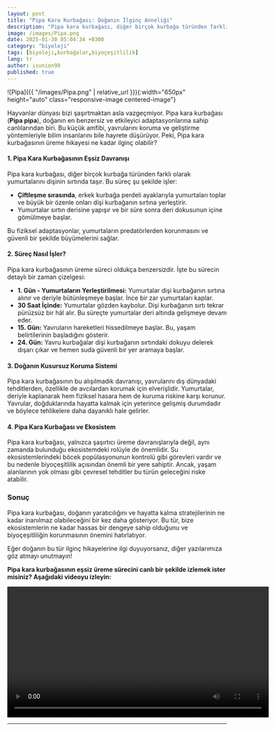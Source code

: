 ```yaml
---
layout: post
title: "Pipa Kara Kurbağası: Doğanın İlginç Anneliği"
description: "Pipa kara kurbağası, diğer birçok kurbağa türünden farklı olarak yumurtalarını dişinin sırtında taşır."
image: /images/Pipa.png
date: 2025-01-30 05:04:34 +0300
category: "biyoloji" 
tags: [biyoloji,kurbağalar,biyoçeşitlilik] 
lang: tr
author: isunion99
published: true
---
```


![Pipa]({{ "/images/Pipa.png" | relative_url }}){:width="650px" height="auto" class="responsive-image centered-image"}

Hayvanlar dünyası bizi şaşırtmaktan asla vazgeçmiyor. Pipa kara kurbağası (**Pipa pipa**), doğanın en benzersiz ve etkileyici adaptasyonlarına sahip canlılarından biri. Bu küçük amfibi, yavrularını koruma ve geliştirme yöntemleriyle bilim insanlarını bile hayrete düşürüyor. Peki, Pipa kara kurbağasının üreme hikayesi ne kadar ilginç olabilir?

 

#### 1. Pipa Kara Kurbağasının Eşsiz Davranışı

Pipa kara kurbağası, diğer birçok kurbağa türünden farklı olarak yumurtalarını dişinin sırtında taşır. Bu süreç şu şekilde işler:

- **Çiftleşme sırasında**, erkek kurbağa perdeli ayaklarıyla yumurtaları toplar ve büyük bir özenle onları dişi kurbağanın sırtına yerleştirir.
- Yumurtalar sırtın derisine yapışır ve bir süre sonra deri dokusunun içine gömülmeye başlar.

Bu fiziksel adaptasyonlar, yumurtaların predatörlerden korunmasını ve güvenli bir şekilde büyümelerini sağlar.

 

#### 2. Süreç Nasıl İşler?

Pipa kara kurbağasının üreme süreci oldukça benzersizdir. İşte bu sürecin detaylı bir zaman çizelgesi:

- **1. Gün - Yumurtaların Yerleştirilmesi:** Yumurtalar dişi kurbağanın sırtına alınır ve deriyle bütünleşmeye başlar. İnce bir zar yumurtaları kaplar.
- **30 Saat İçinde:** Yumurtalar gözden kaybolur. Dişi kurbağanın sırtı tekrar pürüzsüz bir hâl alır. Bu süreçte yumurtalar deri altında gelişmeye devam eder.
- **15. Gün:** Yavruların hareketleri hissedilmeye başlar. Bu, yaşam belirtilerinin başladığını gösterir.
- **24. Gün:** Yavru kurbağalar dişi kurbağanın sırtındaki dokuyu delerek dışarı çıkar ve hemen suda güvenli bir yer aramaya başlar.

 

#### 3. Doğanın Kusursuz Koruma Sistemi

Pipa kara kurbağasının bu alışılmadık davranışı, yavrularını dış dünyadaki tehditlerden, özellikle de avcılardan korumak için elverişlidir. Yumurtalar, deriyle kaplanarak hem fiziksel hasara hem de kuruma riskine karşı korunur. Yavrular, doğduklarında hayatta kalmak için yeterince gelişmiş durumdadır ve böylece tehlikelere daha dayanıklı hale gelirler.

 

#### 4. Pipa Kara Kurbağası ve Ekosistem

Pipa kara kurbağası, yalnızca şaşırtıcı üreme davranışlarıyla değil, aynı zamanda bulunduğu ekosistemdeki rolüyle de önemlidir. Su ekosistemlerindeki böcek popülasyonunun kontrolü gibi görevleri vardır ve bu nedenle biyoçeşitlilik açısından önemli bir yere sahiptir. Ancak, yaşam alanlarının yok olması gibi çevresel tehditler bu türün geleceğini riske atabilir.

 

### Sonuç

Pipa kara kurbağası, doğanın yaratıcılığını ve hayatta kalma stratejilerinin ne kadar inanılmaz olabileceğini bir kez daha gösteriyor. Bu tür, bize ekosistemlerin ne kadar hassas bir dengeye sahip olduğunu ve biyoçeşitliliğin korunmasının önemini hatırlatıyor.

Eğer doğanın bu tür ilginç hikayelerine ilgi duyuyorsanız, diğer yazılarımıza göz atmayı unutmayın!

 


**Pipa kara kurbağasının eşsiz üreme sürecini canlı bir şekilde izlemek ister misiniz? Aşağıdaki videoyu izleyin:** 

<video width="600" height="300" controls>
  <source src="/assets/videos/Pipa.mp4" type="video/mp4">
  <source src="/assets/videos/Pipa.webm" type="video/webm">
  Tarayıcınız bu videoyu desteklemiyor. Lütfen [dosyayı indirin](/assets/videos/pipa-kurbagasi.mp4).
</video>




---

